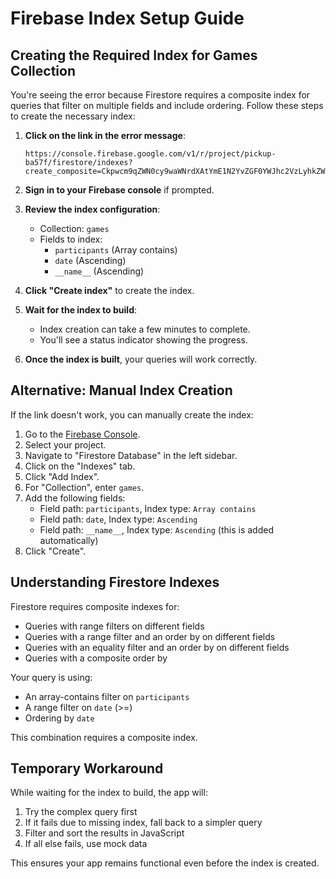 # Firebase Index Setup Guide

## Creating the Required Index for Games Collection

You're seeing the error because Firestore requires a composite index for queries that filter on multiple fields and include ordering. Follow these steps to create the necessary index:

1. **Click on the link in the error message**:
   ```
   https://console.firebase.google.com/v1/r/project/pickup-ba57f/firestore/indexes?create_composite=Ckpwcm9qZWN0cy9waWNrdXAtYmE1N2YvZGF0YWJhc2VzLyhkZWZhdWx0KS9jb2xsZWN0aW9uR3JvdXBzL2dhbWVzL2luZGV4ZXMvXxABGhAKDHBhcnRpY2lwYW50cxgBGggKBGRhdGUQARoMCghfX25hbWVfXxAB
   ```

2. **Sign in to your Firebase console** if prompted.

3. **Review the index configuration**:
   - Collection: `games`
   - Fields to index:
     - `participants` (Array contains)
     - `date` (Ascending)
     - `__name__` (Ascending)

4. **Click "Create index"** to create the index.

5. **Wait for the index to build**:
   - Index creation can take a few minutes to complete.
   - You'll see a status indicator showing the progress.

6. **Once the index is built**, your queries will work correctly.

## Alternative: Manual Index Creation

If the link doesn't work, you can manually create the index:

1. Go to the [Firebase Console](https://console.firebase.google.com/).
2. Select your project.
3. Navigate to "Firestore Database" in the left sidebar.
4. Click on the "Indexes" tab.
5. Click "Add Index".
6. For "Collection", enter `games`.
7. Add the following fields:
   - Field path: `participants`, Index type: `Array contains`
   - Field path: `date`, Index type: `Ascending`
   - Field path: `__name__`, Index type: `Ascending` (this is added automatically)
8. Click "Create".

## Understanding Firestore Indexes

Firestore requires composite indexes for:
- Queries with range filters on different fields
- Queries with a range filter and an order by on different fields
- Queries with an equality filter and an order by on different fields
- Queries with a composite order by

Your query is using:
- An array-contains filter on `participants`
- A range filter on `date` (>=)
- Ordering by `date`

This combination requires a composite index.

## Temporary Workaround

While waiting for the index to build, the app will:
1. Try the complex query first
2. If it fails due to missing index, fall back to a simpler query
3. Filter and sort the results in JavaScript
4. If all else fails, use mock data

This ensures your app remains functional even before the index is created. 